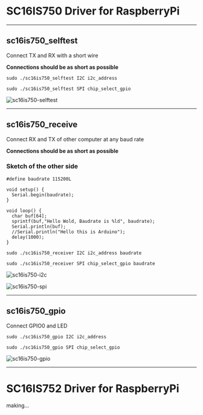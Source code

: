 # SC16IS750 Driver for RaspberryPi

---

## sc16is750_selftest

Connect TX and RX with a short wire   

__Connections should be as short as possible__

```
sudo ./sc16is750_selftest I2C i2c_address

sudo ./sc16is750_selftest SPI chip_select_gpio
```

![sc16is750-selftest](https://user-images.githubusercontent.com/6020549/71321397-f8ee9d00-24fb-11ea-8a50-662e032d4c87.jpg)

---

## sc16is750_receive

Connect RX and TX of other computer at any baud rate   

__Connections should be as short as possible__


### Sketch of the other side
```
#define baudrate 115200L

void setup() {
  Serial.begin(baudrate);
}

void loop() {
  char buf[64];
  sprintf(buf,"Hello Wold, Baudrate is %ld", baudrate);
  Serial.println(buf);
  //Serial.println("Hello this is Arduino");
  delay(1000);
}
```

```
sudo ./sc16is750_receiver I2C i2c_address baudrate

sudo ./sc16is750_receiver SPI chip_select_gpio baudrate
```

![sc16is750-i2c](https://user-images.githubusercontent.com/6020549/71321400-0b68d680-24fc-11ea-951a-8325eff93eb8.jpg)

![sc16is750-spi](https://user-images.githubusercontent.com/6020549/71321404-0e63c700-24fc-11ea-9b35-11d1daa33cc6.jpg)

---

## sc16is750_gpio

Connect GPIO0 and LED   

```
sudo ./sc16is750_gpio I2C i2c_address

sudo ./sc16is750_gpio SPI chip_select_gpio
```

![sc16is750-gpio](https://user-images.githubusercontent.com/6020549/71321405-1de31000-24fc-11ea-810f-bf2b29bbf1ec.jpg)

---

# SC16IS752 Driver for RaspberryPi

making...

